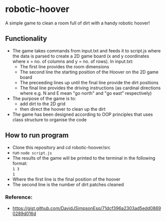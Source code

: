 # robotic-hoover
A simple game to clean a room full of dirt with a handy robotic hoover!

## Functionality 
* The game takes commands from input.txt and feeds it to script.js where the data is parsed to create a 2D game board (x and y coordinates where x = no. of columns and y = no. of rows). In input.txt:
   * The first line provides the room dimensions
   * The second line the starting position of the Hoover on the 2D game board
   * The preceeding lines up until the final line provide the dirt positions 
   * The final line provides the driving instructions (as cardinal directions where e.g. N and E mean "go north" and "go east" respectively)
* The purpose of the game is to:
   * add dirt to the 2D grid
   * then direct the hoover to clean up the dirt  
* The game has been designed according to OOP principles that uses class structure to organise the code 

## How to run program
- Clone this repository and cd robotic-hoover/src 
- run `node script.js`
- The results of the game will be printed to the terminal in the following format:\
`1 3`\
`1`
- Where the first line is the final position of the hoover
- The second line is the number of dirt patches cleaned

### Reference:
- https://gist.github.com/DavidJSimpsonEsq/71dcf396a2303ad5edd08690289d016d
